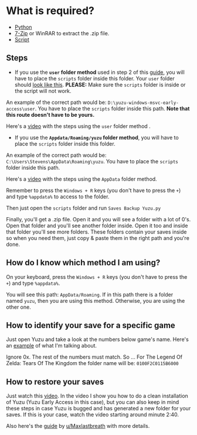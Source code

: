 # What is required?
- [Python](https://www.python.org/downloads/)
- [7-Zip](https://7-zip.org/download.html) or WinRAR to extract the .zip file.
- [Script](https://github.com/StevensND/emuswitch-backup/releases)

## Steps

- If you use the **`user` folder method** used in step 2 of this [guide](https://www.reddit.com/r/NewYuzuPiracy/comments/13gh9ts/yuzu_totk_complete_setup_guide_60_fps_cutscenes/), you will have to place the `scripts` folder inside this folder. Your `user` folder should [look like this](https://i.gyazo.com/d3a4c687dc4d479be384b5062263c905.png). **PLEASE:** Make sure the `scripts` folder is inside or the script will not work. 

An example of the correct path would be: `D:\yuzu-windows-msvc-early-access\user`.  You have to place the `scripts` folder inside this path. **Note that this route doesn't have to be yours.**

Here's a [video](https://youtu.be/cfIAvwgcC4Y) with the steps using the `user` folder method .

- If you use the **`Appdata/Roaming/yuzu` folder method**, you will have to place the `scripts` folder inside this folder.

An example of the correct path would be: `C:\Users\Stevens\AppData\Roaming\yuzu`.  You have to place the `scripts` folder inside this path. 

Here's a [video](https://youtu.be/GE0icekcD2U) with the steps using the `AppData` folder method. 

Remember to press the `Windows + R` keys (you don't have to press the `+`) and type `%appdata%` to access to the folder.

Then just open the `scripts` folder and run `Saves Backup Yuzu.py`

Finally, you'll get a .zip file. Open it and you will see a folder with a lot of 0's. Open that folder and you'll see another folder inside. Open it too and inside that folder you'll see more folders. These folders contain your saves inside so when you need them, just copy & paste them in the right path and you're done.

## How do I know which method I am using?

On your keyboard, press the `Windows + R` keys (you don't have to press the `+`) and type `%appdata%`. 

You will see this path: `AppData/Roaming`. If in this path there is a folder named `yuzu`, then you are using this method. Otherwise, you are using the other one.

## How to identify your save for a specific game

Just open Yuzu and take a look at the numbers below game's name. Here's an [example](https://i.gyazo.com/b135919f26ebf1d0cc29f46c3c5ac092.png) of what I'm talking about.

Ignore 0x. The rest of the numbers must match. So ... For The Legend Of Zelda: Tears Of The Kingdom the folder name will be: `0100F2C0115B6000`

## How to restore your saves

Just watch this [video](https://youtu.be/g_BkuE1erIw). In the video I show you how to do a clean installation of Yuzu (Yuzu Early Access in this case), but you can also keep in mind these steps in case Yuzu is bugged and has generated a new folder for your saves. If this is your case, watch the video starting around minute 2:40.

Also here's the [guide](https://youtu.be/2cIIJSnbHhE) by [u/Maxlastbreath](https://www.reddit.com/user/Maxlastbreath/) with more details.
